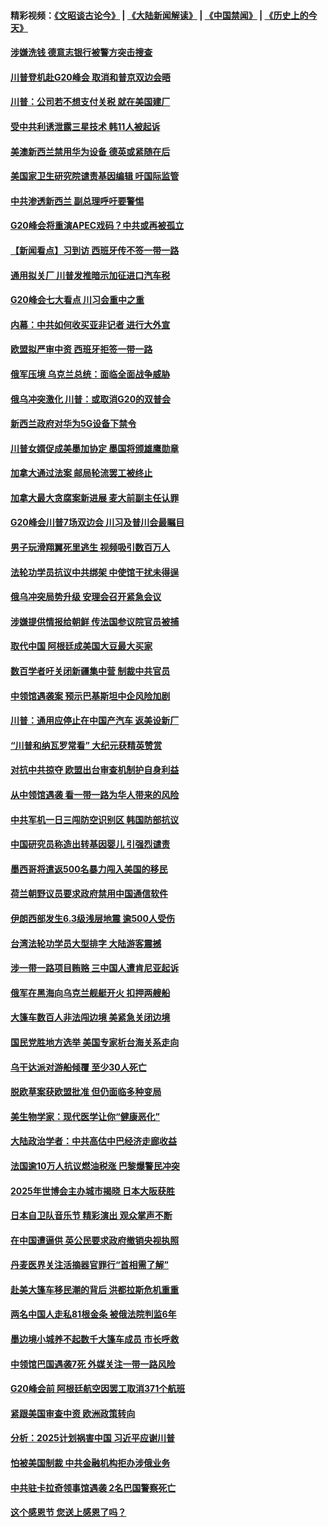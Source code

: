 #### 精彩视频：[《文昭谈古论今》](https://github.com/gfw-breaker/wenzhao/blob/master/README.md?t=11300031) | [《大陆新闻解读》](https://github.com/gfw-breaker/ntdtv-comedy/blob/master/README.md?t=11300031) | [《中国禁闻》](https://github.com/gfw-breaker/ntdtv-news/blob/master/README.md?t=11300031) | [《历史上的今天》](https://github.com/gfw-breaker/today-in-history/blob/master/README.md?t=11300031) 

#### [涉嫌洗钱 德意志银行被警方突击搜查](../pages/nsc418/n10881516.md?t=11300031) 

#### [川普登机赴G20峰会 取消和普京双边会晤](../pages/nsc418/n10881995.md?t=11300031) 

#### [川普：公司若不想支付关税 就在美国建厂](../pages/nsc418/n10881565.md?t=11300031) 

#### [受中共利诱泄露三星技术 韩11人被起诉](../pages/nsc418/n10879124.md?t=11300031) 

#### [美澳新西兰禁用华为设备 德英或紧随在后](../pages/nsc418/n10881567.md?t=11300031) 

#### [美国家卫生研究院谴责基因编辑 吁国际监管](../pages/nsc418/n10881147.md?t=11300031) 

#### [中共渗透新西兰 副总理呼吁要警惕](../pages/nsc418/n10879826.md?t=11300031) 

#### [G20峰会将重演APEC戏码？中共或再被孤立](../pages/nsc418/n10880029.md?t=11300031) 

#### [【新闻看点】习到访 西班牙传不签一带一路](../pages/nsc418/n10879605.md?t=11300031) 

#### [通用拟关厂 川普发推暗示加征进口汽车税](../pages/nsc418/n10879747.md?t=11300031) 

#### [G20峰会七大看点 川习会重中之重](../pages/nsc418/n10879611.md?t=11300031) 

#### [内幕：中共如何收买亚非记者 进行大外宣](../pages/nsc418/n10879405.md?t=11300031) 

#### [欧盟拟严审中资 西班牙拒签一带一路](../pages/nsc418/n10879421.md?t=11300031) 

#### [俄军压境 乌克兰总统：面临全面战争威胁](../pages/nsc418/n10878722.md?t=11300031) 

#### [俄乌冲突激化 川普：或取消G20的双普会](../pages/nsc418/n10878861.md?t=11300031) 

#### [新西兰政府对华为5G设备下禁令](../pages/nsc418/n10878480.md?t=11300031) 

#### [川普女婿促成美墨加协定 墨国将颁雄鹰勋章](../pages/nsc418/n10878129.md?t=11300031) 

#### [加拿大通过法案 邮局轮流罢工被终止](../pages/nsc418/n10878104.md?t=11300031) 

#### [加拿大最大贪腐案新进展 麦大前副主任认罪](../pages/nsc418/n10878080.md?t=11300031) 

#### [G20峰会川普7场双边会 川习及普川会最瞩目](../pages/nsc418/n10877729.md?t=11300031) 

#### [男子玩滑翔翼死里逃生 视频吸引数百万人](../pages/nsc418/n10877704.md?t=11300031) 

#### [法轮功学员抗议中共绑架 中使馆干扰未得逞](../pages/nsc418/n10877075.md?t=11300031) 

#### [俄乌冲突局势升级 安理会召开紧急会议](../pages/nsc418/n10876819.md?t=11300031) 

#### [涉嫌提供情报给朝鲜 传法国参议院官员被捕](../pages/nsc418/n10876717.md?t=11300031) 

#### [取代中国 阿根廷成美国大豆最大买家](../pages/nsc418/n10876091.md?t=11300031) 

#### [数百学者吁关闭新疆集中营 制裁中共官员](../pages/nsc418/n10876142.md?t=11300031) 

#### [中领馆遇袭案 预示巴基斯坦中企风险加剧](../pages/nsc418/n10875640.md?t=11300031) 

#### [川普：通用应停止在中国产汽车 返美设新厂](../pages/nsc418/n10875814.md?t=11300031) 

#### [“川普和纳瓦罗常看” 大纪元获精英赞赏](../pages/nsc418/n10874031.md?t=11300031) 

#### [对抗中共掠夺 欧盟出台审查机制护自身利益](../pages/nsc418/n10875554.md?t=11300031) 

#### [从中领馆遇袭 看一带一路为华人带来的风险](../pages/nsc418/n10875453.md?t=11300031) 

#### [中共军机一日三闯防空识别区 韩国防部抗议](../pages/nsc418/n10874735.md?t=11300031) 

#### [中国研究员称造出转基因婴儿 引强烈谴责](../pages/nsc418/n10874934.md?t=11300031) 

#### [墨西哥将遣返500名暴力闯入美国的移民](../pages/nsc418/n10874795.md?t=11300031) 

#### [荷兰朝野议员要求政府禁用中国通信软件](../pages/nsc418/n10874343.md?t=11300031) 

#### [伊朗西部发生6.3级浅层地震 逾500人受伤](../pages/nsc418/n10874736.md?t=11300031) 

#### [台湾法轮功学员大型排字 大陆游客震撼](../pages/nsc418/n10873468.md?t=11300031) 

#### [涉一带一路项目贿赂 三中国人遭肯尼亚起诉](../pages/nsc418/n10874123.md?t=11300031) 

#### [俄军在黑海向乌克兰舰艇开火 扣押两艘船](../pages/nsc418/n10873926.md?t=11300031) 

#### [大篷车数百人非法闯边境 美紧急关闭边境](../pages/nsc418/n10873849.md?t=11300031) 

#### [国民党胜地方选举 美国专家析台海关系走向](../pages/nsc418/n10873601.md?t=11300031) 

#### [乌干达派对游船倾覆 至少30人死亡](../pages/nsc418/n10873417.md?t=11300031) 

#### [脱欧草案获欧盟批准 但仍面临多种变局](../pages/nsc418/n10873284.md?t=11300031) 

#### [美生物学家：现代医学让你“健康恶化”](../pages/nsc418/n10872870.md?t=11300031) 

#### [大陆政治学者：中共高估中巴经济走廊收益](../pages/nsc418/n10872678.md?t=11300031) 

#### [法国逾10万人抗议燃油税涨 巴黎爆警民冲突](../pages/nsc418/n10872878.md?t=11300031) 

#### [2025年世博会主办城市揭晓 日本大阪获胜](../pages/nsc418/n10872338.md?t=11300031) 

#### [日本自卫队音乐节 精彩演出 观众掌声不断](../pages/nsc418/n10872312.md?t=11300031) 

#### [在中国遭逼供 英公民要求政府撤销央视执照](../pages/nsc418/n10871815.md?t=11300031) 

#### [丹麦医界关注活摘器官罪行“首相需了解”](../pages/nsc418/n10868641.md?t=11300031) 

#### [赴美大篷车移民潮的背后 洪都拉斯危机重重](../pages/nsc418/n10871641.md?t=11300031) 

#### [两名中国人走私81根金条 被俄法院判监6年](../pages/nsc418/n10871643.md?t=11300031) 

#### [墨边境小城养不起数千大篷车成员 市长呼救](../pages/nsc418/n10871580.md?t=11300031) 

#### [中领馆巴国遇袭7死 外媒关注一带一路风险](../pages/nsc418/n10871570.md?t=11300031) 

#### [G20峰会前 阿根廷航空因罢工取消371个航班](../pages/nsc418/n10871541.md?t=11300031) 

#### [紧跟美国审查中资 欧洲政策转向](../pages/nsc418/n10871173.md?t=11300031) 

#### [分析：2025计划祸害中国 习近平应谢川普](../pages/nsc418/n10871045.md?t=11300031) 

#### [怕被美国制裁 中共金融机构拒办涉俄业务](../pages/nsc418/n10869676.md?t=11300031) 

#### [中共驻卡拉奇领事馆遇袭 2名巴国警察死亡](../pages/nsc418/n10870377.md?t=11300031) 

#### [这个感恩节 您送上感恩了吗？](../pages/nsc418/n10869319.md?t=11300031) 

